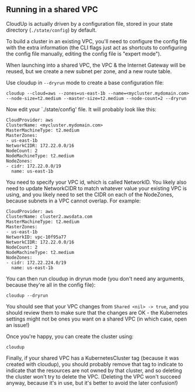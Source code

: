 ## Running in a shared VPC

CloudUp is actually driven by a configuration file, stored in your state directory (`./state/config`) by default.

To build a cluster in an existing VPC, you'll need to configure the config file with the extra information
(the CLI flags just act as shortcuts to configuring the config file manually, editing the config file is "expert mode").

When launching into a shared VPC, the VPC & the Internet Gateway will be reused, but we create a new subnet per zone,
and a new route table.

Use cloudup in `--dryrun` mode to create a base configuration file:

```
cloudup --cloud=aws --zones=us-east-1b --name=<mycluster.mydomain.com> --node-size=t2.medium --master-size=t2.medium --node-count=2 --dryrun
```

Now edit your `./state/config' file.  It will probably look like this:

```
CloudProvider: aws
ClusterName: <mycluster.mydomain.com>
MasterMachineType: t2.medium
MasterZones:
- us-east-1b
NetworkCIDR: 172.22.0.0/16
NodeCount: 2
NodeMachineType: t2.medium
NodeZones:
- cidr: 172.22.0.0/19
  name: us-east-1b
```

You need to specify your VPC id, which is called NetworkID.  You likely also need to update NetworkCIDR to match whatever value your existing VPC is using,
and you likely need to set the CIDR on each of the NodeZones, because subnets in a VPC cannot overlap.  For example:

```
CloudProvider: aws
ClusterName: cluster2.awsdata.com
MasterMachineType: t2.medium
MasterZones:
- us-east-1b
NetworkID: vpc-10f95a77
NetworkCIDR: 172.22.0.0/16
NodeCount: 2
NodeMachineType: t2.medium
NodeZones:
- cidr: 172.22.224.0/19
  name: us-east-1b
```

You can then run cloudup in dryrun mode (you don't need any arguments, because they're all in the config file):

```
cloudup --dryrun
```

You should see that your VPC changes from `Shared <nil> -> true`, and you should review them to make sure
that the changes are OK - the Kubernetes settings might not be ones you want on a shared VPC (in which case,
open an issue!)

Once you're happy, you can create the cluster using:

```
cloudup
```


Finally, if your shared VPC has a KubernetesCluster tag (because it was created with cloudup), you should
probably remove that tag to indicate to indicate that the resources are not owned by that cluster, and so
deleting the cluster won't try to delete the VPC.  (Deleting the VPC won't succeed anyway, because it's in use,
but it's better to avoid the later confusion!)